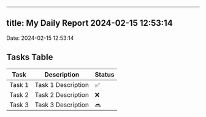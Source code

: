 
---
title: My Daily Report 2024-02-15 12:53:14
---

Date: 2024-02-15 12:53:14

## Tasks Table

| Task | Description | Status |
|------|-------------|--------|
| Task 1 | Task 1 Description | ✅ |
| Task 2 | Task 2 Description | ❌ |
| Task 3 | Task 3 Description | 🔜 |
